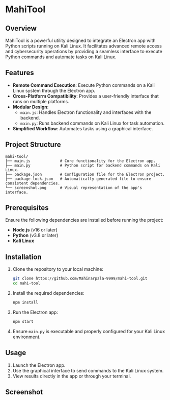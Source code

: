 # MahiTool

## Overview

MahiTool is a powerful utility designed to integrate an Electron app with Python scripts running on Kali Linux. It facilitates advanced remote access and cybersecurity operations by providing a seamless interface to execute Python commands and automate tasks on Kali Linux.

## Features

- **Remote Command Execution**: Execute Python commands on a Kali Linux system through the Electron app.
- **Cross-Platform Compatibility**: Provides a user-friendly interface that runs on multiple platforms.
- **Modular Design**: 
  - `main.js`: Handles Electron functionality and interfaces with the backend.
  - `main.py`: Runs backend commands on Kali Linux for task automation.
- **Simplified Workflow**: Automates tasks using a graphical interface.

## Project Structure

```plaintext
mahi-tool/
├── main.js             # Core functionality for the Electron app.
├── main.py             # Python script for backend commands on Kali Linux.
├── package.json        # Configuration file for the Electron project.
├── package-lock.json   # Automatically generated file to ensure consistent dependencies.
└── screenshot.png      # Visual representation of the app's interface.
```

## Prerequisites

Ensure the following dependencies are installed before running the project:

- **Node.js** (v16 or later)
- **Python** (v3.8 or later)
- **Kali Linux**

## Installation

1. Clone the repository to your local machine:

   ```bash
   git clone https://github.com/Mahinarpala-9999/mahi-tool.git
   cd mahi-tool
   ```

2. Install the required dependencies:

   ```bash
   npm install
   ```

3. Run the Electron app:

   ```bash
   npm start
   ```

4. Ensure `main.py` is executable and properly configured for your Kali Linux environment.

## Usage

1. Launch the Electron app.
2. Use the graphical interface to send commands to the Kali Linux system.
3. View results directly in the app or through your terminal.

## Screenshot

